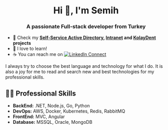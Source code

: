 <h1 align="center">Hi 👋, I'm Semih</h1>
<h3 align="center">A passionate Full-stack developer from Turkey</h3>

- 🔭 Check my **[Self-Service Active Directory](https://github.com/semihsayi/self-service-ad), [Intranet](https://github.com/semihsayi/intra-net) and [KolayDent](https://github.com/semihsayi/kolay-dent) projects**
- 📖 I love to learn!
- ☕ You can reach me on [![LinkedIn Connect](https://img.shields.io/badge/%20-Connect-black?color=14171A&labelColor=212121&logo=linkedin&logoColor=ffcc80)](https://www.linkedin.com/in/semihsayi/)

I always try to choose the best language and technology for what I do. It is also a joy for me to read and search new and best technologies for my professional skills.

## 👨‍💻 Professional Skills

-  **BackEnd:**  .NET, Node.js, Go, Python
-  **DevOps:**  AWS, Docker, Kubernetes, Redis, RabbitMQ
-  **FrontEnd:**  MVC, Angular
-  **Database:** MSSQL, Oracle, MongoDB
